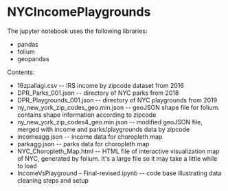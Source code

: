 # NYCIncomePlaygrounds

The jupyter notebook uses the following libraries:
- pandas
- folium
- geopandas

Contents:
- 16zpallagi.csv -- IRS income by zipcode dataset from 2016
- DPR_Parks_001.json -- directory of NYC parks from 2018
- DPR_Playgrounds_001.json -- directory of NYC playgrounds from 2019
- ny_new_york_zip_codes_geo.min.json -- geoJSON shape file for folium. contains shape information according to zipcode
- ny_new_york_zip_codes4_geo.min.json -- modified geoJSON file, merged with income and parks/playgrounds data by zipcode
- incomeagg.json -- income data for choropleth map
- parkagg.json -- parks data for choropleth map
- NYC_Choropleth_Map.html -- HTML file of interactive visualization map of NYC, generated by folium. It's a large file so it may take a little while to load
- IncomeVsPlayground - Final-revised.ipynb -- code base illustrating data cleaning steps and setup
